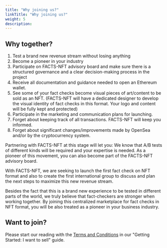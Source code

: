 ```yaml
---
title: "Why joining us?"
linkTitle: "Why joining us?"
weight: 5
description:
---
```


## Why together?

1. Test a brand new revenue stream without losing anything
2. Become a pioneer in your industry
3. Participate on FACTS-NFT advisory board and make sure there is a structured governance and a clear decision-making process in the project
4. Receive all documentation and guidance needed to open an Ethereum wallet.
5. See some of your fact checks become visual pieces of art/content to be sold as an NFT. (FACTS-NFT will have a dedicated designer to develop the visual identity of fact checks in this format. Your logo and content will be fully kept and protected)
6. Participate in the marketing and communication plans for launching.
7. Forget about keeping track of all transactions. FACTS-NFT will keep you informed.
8. Forget about significant changes/improvements made by OpenSea and/or by the cryptocurrency system.

Partnering with FACTS-NFT at this stage will let you:
We know that A/B tests of different kinds will be required and your expertise is needed. As a pioneer of this movement, you can also become part of the FACTS-NFT advisory board.

With FACTS-NFT, we are seeking to launch the first fact check on NFT format and also to create the first international group to discuss and plan the next steps to maximize this new revenue stream.

Besides the fact that this is a brand new experience to be tested in different parts of the world, we truly believe that fact-checkers are stronger when working together. By joining this centralized marketplace for fact checks in NFT format, you will be also treated as a pioneer in your business industry. 

## Want to join?

Please start our reading with the [Terms and Conditions](/docs/getting-started/terms-and-conditions/) in our "Getting Started: I want to sell" guide.

